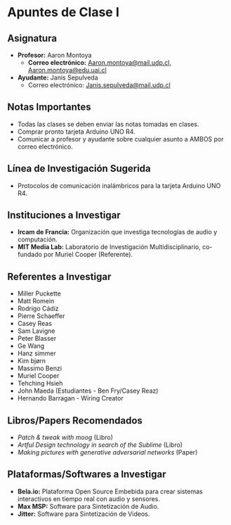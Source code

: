 # Apuntes de Clase I

## Asignatura

- **Profesor:** Aaron Montoya
  - **Correo electrónico:** Aaron.montoya@mail.udp.cl, Aaron.montoya@edu.uai.cl
- **Ayudante:** Janis Sepulveda
  - Correo electrónico: Janis.sepulveda@mail.udp.cl

## Notas Importantes

- Todas las clases se deben enviar las notas tomadas en clases.
- Comprar pronto tarjeta Arduino UNO R4.
- Comunicar a profesor y ayudante sobre cualquier asunto a AMBOS por correo electrónico.

## Línea de Investigación Sugerida

- Protocolos de comunicación inalámbricos para la tarjeta Arduino UNO R4.

## Instituciones a Investigar

- **Ircam de Francia:** Organización que investiga tecnologías de audio y computación.
- **MIT Media Lab:** Laboratorio de Investigación Multidisciplinario, co-fundado por Muriel Cooper (Referente).

## Referentes a Investigar

- Miller Puckette
- Matt Romein
- Rodrigo Cádiz
- Pierre Schaeffer
- Casey Reas
- Sam Lavigne
- Peter Blasser
- Ge Wang
- Hanz simmer
- Kim bjørn
- Massimo Benzi
- Muriel Cooper
- Tehching Hsieh
- John Maeda (Estudiantes - Ben Fry/Casey Reaz)
- Hernando Barragan - Wiring Creator

## Libros/Papers Recomendados

- _Patch & tweak with moog_ (Libro)
- _Artful Design technology in search of the Sublime_ (Libro)
- _Making pictures with generative adversarial networks_ (Paper)

## Plataformas/Softwares a Investigar

- **Bela.io:** Plataforma Open Source Embebida para crear sistemas interactivos en tiempo real con audio y sensores.
- **Max MSP:** Software para Sintetización de Audio.
- **Jitter:** Software para Sintetización de Videos.
